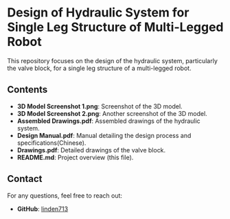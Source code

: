 # Design of Hydraulic System for Single Leg Structure of Multi-Legged Robot

This repository focuses on the design of the hydraulic system, particularly the valve block, for a single leg structure of a multi-legged robot.

## Contents

- **3D Model Screenshot 1.png**: Screenshot of the 3D model.
- **3D Model Screenshot 2.png**: Another screenshot of the 3D model.
- **Assembled Drawings.pdf**: Assembled drawings of the hydraulic system.
- **Design Manual.pdf**: Manual detailing the design process and specifications(Chinese).
- **Drawings.pdf**: Detailed drawings of the valve block.
- **README.md**: Project overview (this file).


## Contact

For any questions, feel free to reach out:

- **GitHub**: [linden713](https://github.com/linden713)
